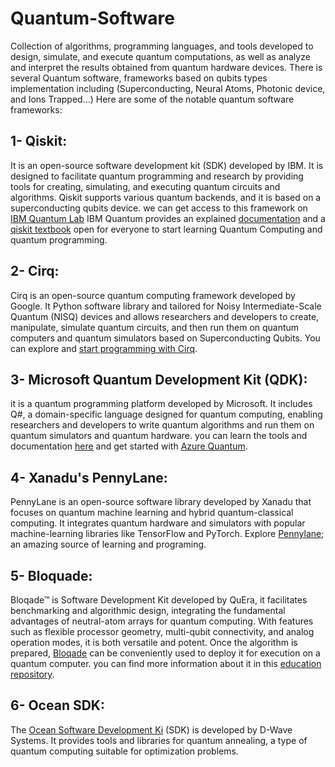 # Quantum-Software
Collection of algorithms, programming languages, and tools developed to design, simulate, and execute quantum computations, as well as analyze and interpret the results obtained from quantum hardware devices.
There is several Quantum software, frameworks based on qubits types implementation including (Superconducting, Neural Atoms, Photonic device, and Ions Trapped...)
Here are some of the notable quantum software frameworks:
## 1-  Qiskit: 
It is an open-source software development kit (SDK) developed by IBM. It is designed to facilitate quantum programming and research by providing tools for creating, simulating, and executing quantum circuits and algorithms. Qiskit supports various quantum backends, and it is based on a superconducting qubits device. we can get access to this framework on [IBM Quantum Lab](https://quantum-computing.ibm.com/lab) IBM Quantum provides an explained [documentation](https://qiskit.org/documentation/) and a [qiskit textbook](https://qiskit.org/learn/) open for everyone to start learning Quantum Computing and quantum programming.

## 2- Cirq:
Cirq is an open-source quantum computing framework developed by Google. It Python software library and tailored for Noisy Intermediate-Scale Quantum (NISQ) devices and allows researchers and developers to create, manipulate, simulate quantum circuits, and then run them on quantum computers and quantum simulators based on Superconducting Qubits. You can explore and [start programming with Cirq](https://quantumai.google/software).

## 3- Microsoft Quantum Development Kit (QDK): 
it is a quantum programming platform developed by Microsoft. It includes Q#, a domain-specific language designed for quantum computing, enabling researchers and developers to write quantum algorithms and run them on quantum simulators and quantum hardware.
you can learn the tools and documentation [here](https://quantum.microsoft.com/) and get started with [Azure Quantum](https://learn.microsoft.com/en-us/azure/quantum/).

## 4- Xanadu's PennyLane: 
PennyLane is an open-source software library developed by Xanadu that focuses on quantum machine learning and hybrid quantum-classical computing. It integrates quantum hardware and simulators with popular machine-learning libraries like TensorFlow and PyTorch. Explore [Pennylane](https://pennylane.ai/); an amazing source of learning and programing.

## 5- Bloquade:
Bloqade™ is Software Development Kit developed by QuEra, it facilitates benchmarking and algorithmic design, integrating the fundamental advantages of neutral-atom arrays for quantum computing. With features such as flexible processor geometry, multi-qubit connectivity, and analog operation modes, it is both versatile and potent. Once the algorithm is prepared, [Bloqade](https://www.quera.com/bloqade) can be conveniently used to deploy it for execution on a quantum computer. you can find more information about it in this [education repository](https://github.com/QuEraComputing/quera-education/).

## 6- Ocean SDK: 
The [Ocean Software Development Ki](https://docs.ocean.dwavesys.com/en/stable/) (SDK) is developed by D-Wave Systems. It provides tools and libraries for quantum annealing, a type of quantum computing suitable for optimization problems. 
